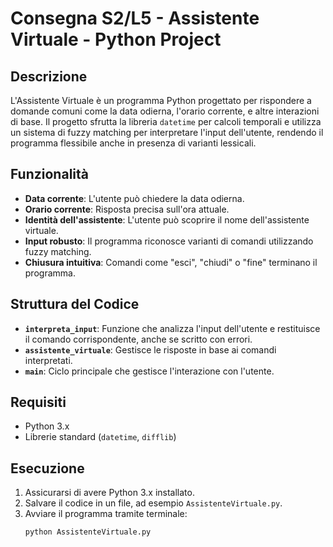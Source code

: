 # Consegna S2/L5 - Assistente Virtuale - Python Project

## Descrizione
L'Assistente Virtuale è un programma Python progettato per rispondere a domande comuni come la data odierna, l'orario corrente, e altre interazioni di base. Il progetto sfrutta la libreria `datetime` per calcoli temporali e utilizza un sistema di fuzzy matching per interpretare l'input dell'utente, rendendo il programma flessibile anche in presenza di varianti lessicali.

## Funzionalità
- **Data corrente**: L'utente può chiedere la data odierna.
- **Orario corrente**: Risposta precisa sull'ora attuale.
- **Identità dell'assistente**: L'utente può scoprire il nome dell'assistente virtuale.
- **Input robusto**: Il programma riconosce varianti di comandi utilizzando fuzzy matching.
- **Chiusura intuitiva**: Comandi come "esci", "chiudi" o "fine" terminano il programma.

## Struttura del Codice
- **`interpreta_input`**: Funzione che analizza l'input dell'utente e restituisce il comando corrispondente, anche se scritto con errori.
- **`assistente_virtuale`**: Gestisce le risposte in base ai comandi interpretati.
- **`main`**: Ciclo principale che gestisce l'interazione con l'utente.

## Requisiti
- Python 3.x
- Librerie standard (`datetime`, `difflib`)

## Esecuzione
1. Assicurarsi di avere Python 3.x installato.
2. Salvare il codice in un file, ad esempio `AssistenteVirtuale.py`.
3. Avviare il programma tramite terminale:
   ```bash
   python AssistenteVirtuale.py
